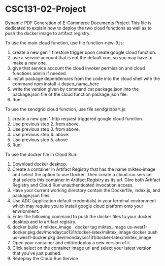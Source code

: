 # CSC131-02-Project
Dynamic PDF Generation of E-Commerce Documents Project
This file is dedicated to explain how to deploy the two cloud functions as well as to push the docker image to artifact registry.

To use the main cloud function, use file function-new-9.js:
1. create a new gen 1 firestore trigger upon create google cloud function.
2. use a service account that is not the default one, so you may have to make a new one.
3. give that service account the cloud invoker permission and cloud functions admin if needed.
4. install package dependencies from the code into the cloud shell with the command npm install -i depen_name_here
5. write the version given by command cat package.json into the package.json file of the cloud function package.json file.
6. Run!

To use the sendgrid cloud function, use file sendgridpart.js:
1. create a new gen 1 http request triggered google cloud function.
2. Use previous step 2. from above.
3. Use previous step 3. from above.
4. Use previous step 4. above.
5. Use previous step 5. above
6. Run!


To use the docker file in Cloud Run:
1. Download docker desktop. 
2. Create a container in Artifact Registry that has the name miktex-image and select the option to use Docker. Then create a cloud run service that selects this container in Artifact Registry as its url. Give both Artifact Registry and Cloud Run unauthenticated invocation access.
3. Have your current working directory contain the Dockerfile, index.js, and package.json files.
2. Use ADC (application default credentials) in your terminal environment which may require you to install google cloud platform onto your envrionment.
3. Enter the following command to push the docker files to your docker desktop and to artifact registry.
4. docker build -t miktex_image .
docker tag miktex_image us-west1-docker.pkg.dev/mondaycsc131/docker-latex/miktex_image
docker push us-west1-docker.pkg.dev/mondaycsc131/docker-latex/miktex_image
5. Open your container and edit/redeploy a new version of it.
6. Click select on the container image url and select your latest version that you've just pushed.
7. Redeploy the Cloud Run Service
